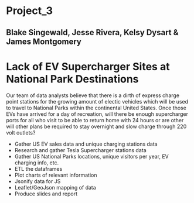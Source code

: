 # Project_3
## Blake Singewald, Jesse Rivera, Kelsy Dysart & James Montgomery
# Lack of EV Supercharger Sites at National Park Destinations

Our team of data analysts believe that there is a dirth of express charge point stations for the growing amount of electic vehicles which will be used to travel to National Parks within the continental United States. Once those EVs have arrived for a day of recreation, will there be enough supercharger ports for all who visit to be able to return home with 24 hours or are other will other plans be required to stay overnight and slow charge through 220 volt outlets?

* Gather US EV sales data and unique charging stations data
* Research and gather Tesla Supercharger stations data
* Gather US National Parks locations, unique visitors per year, EV charging info, etc.
* ETL the dataframes
* Plot charts of relevant information
* Jsonify data for JS
* Leaflet/GeoJson mapping of data
* Produce slides and report
